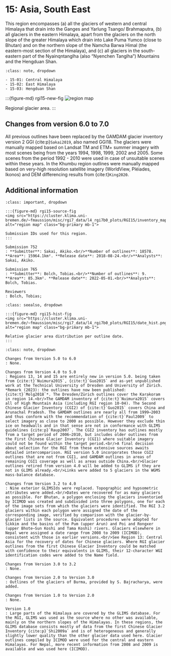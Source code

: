 # 15: Asia, South East

This region encompasses (a) all the glaciers of western and central Himalaya that drain into the Ganges and Yarlung Tsango/ Brahmaputra, (b) all glaciers in the eastern Himalaya, apart from the glaciers on the north slope of the greater Himalaya which drain into Lake Puma Yumco (close to Bhutan) and on the northern slope of the Namcha Barwa Himal (the eastern-most section of the Himalaya), and (c) all glaciers in the south-eastern part of the Nyainqntanglha (also “Nyenchen Tanglha”) Mountains and the Hengduan Shan. 

```{admonition} Subregions
:class: note, dropdown

- 15-01: Central Himalaya
- 15-02: East Himalaya
- 15-03: Hengduan Shan

```

:::{figure-md} rgi15-new-fig
<img src="https://cluster.klima.uni-bremen.de/~fmaussion/misc/rgi7_data/l4_rgi7b0_plots/RGI15/isrgi6_map.jpeg" alt="region map" class="bg-primary mb-1">

Regional glacier area.
:::

## Changes from version 6.0 to 7.0

All previous outlines have been replaced by the GAMDAM glacier inventory version 2 GGI {cite:p}`Sakai2019`, also named GGI18. The glaciers were manually mapped based on Landsat TM and ETM+ summer imagery with most scenes being from the years 1994, 1998, 1999, 2002 and 2005. Some scenes from the period 1992 - 2010 were used in case of unsuitable scenes within these years. In the Khumbu region outlines were manually mapped based on very-high resolution satellite imagery (WorldView, Pléiades, Ikonos) and DEM differencing results from {cite:t}`King2020`.

## Additional information 

```{admonition} Data sources and analysts
:class: important, dropdown

:::{figure-md} rgi15-source-fig
<img src="https://cluster.klima.uni-bremen.de/~fmaussion/misc/rgi7_data/l4_rgi7b0_plots/RGI15/inventory_map.jpeg" alt="region map" class="bg-primary mb-1">

Submission IDs used for this region.
:::

Submission 752
: **Submitter**: Sakai, Akiko.<br/>**Number of outlines**: 18578. **Area**: 15964.1km². **Release date**: 2018-08-24.<br/>**Analysts**: Sakai, Akiko.

Submission 765
: **Submitter**: Bolch, Tobias.<br/>**Number of outlines**: 9. **Area**: 85.3km². **Release date**: 2022-05-01.<br/>**Analysts**: Bolch, Tobias.

Reviewers
: Bolch, Tobias;

```

```{admonition} Outlines date distribution
:class: seealso, dropdown

:::{figure-md} rgi15-hist-fig
<img src="https://cluster.klima.uni-bremen.de/~fmaussion/misc/rgi7_data/l4_rgi7b0_plots/RGI15/date_hist.png" alt="region map" class="bg-primary mb-1">

Relative glacier area distribution per outline date.
:::

```

```{admonition} Version history
:class: note, dropdown

Changes from Version 5.0 to 6.0
: None.

Changes from Version 4.0 to 5.0
: Regions 13, 14 and 15 are entirely new in version 5.0. being taken from {cite:t}`Nuimura2015`, {cite:t}`Guo2015` and as-yet unpublished work at the Technical University of Dresden and University of Zürich. *Remark (2023): the outlines have now been published: {cite:t}`Molg2018`*. The Dresden/Zürich outlines cover the Karakoram in region 14.<br/>The GAMDAM inventory of {cite:t}`Nuimura2015` covers all of High Mountain Asia (including RGI region 10-04). The Second Chinese Glacier Inventory (CGI2) of {cite:t}`Guo2015` covers China and Arunachal Pradesh. The GAMDAM outlines are nearly all from 1999–2003 and thus conform with the recommendation of {cite:t}`Paul2009` to select imagery as close to 2000 as possible. However they exclude thin ice on headwalls and in that sense are not in conformance with GLIMS guidelines {cite:p}`Raup2007`. The CGI2 inventory has outlines mostly from a target period of 2006–2010, but includes older outlines from the First Chinese Glacier Inventory (CGI1) where suitable imagery could not be found within the target period.<br/>A final decision about selection for the RGI from these extensive sources awaits detailed intercomparison. RGI version 5.0 incorporates those CGI2 outlines that are not from CGI1, and GAMDAM outlines in areas of remaining CGI1 coverage as well as areas outside China.<br/>Glacier outlines retired from version 4.0 will be added to GLIMS if they are not in GLIMS already.<br/>Links were added to 5 glaciers in the WGMS mass-balance database.

Changes from Version 3.2 to 4.0
: Nine exterior GLIMSIds were replaced. Topographic and hypsometric attributes were added.<br/>Dates were recovered for as many glaciers as possible. For Bhutan, a polygon enclosing the glaciers inventoried by ICIMOD was created and subdivided into three polygons, one for each of the image sets from which the glaciers were identified. The RGI 3.2 glaciers within each polygon were assigned the date of the corresponding image, verified by comparison with the glacier-by-glacier lists in the source. Equivalent procedures were adopted for Sikkim and the basins of the Pum (upper Arun) and Poi and Rongxer (upper Bhote–Sun Koshi and Tama Koshi) rivers. Glaciers elsewhere in Nepal were assigned a date range from 2008 to 2009 (ICIMOD), consistent with those in earlier versions.<br/>See Region 13: Central Asia for the recovery of dates for Chinese glaciers. Where RGI glacier outlines from the first Chinese Glacier Inventory could be matched with confidence to their equivalents in GLIMS, their 12-character WGI identification codes were added to the Name field.

Changes from Version 3.0 to 3.2
: None.

Changes from Version 2.0 to Version 3.0
: Outlines of the glaciers of Burma, provided by S. Bajracharya, were added.

Changes from Version 1.0 to Version 2.0
: None.

Version 1.0
: Large parts of the Himalaya are covered by the GLIMS database. For the RGI, GLIMS was used as the source where no other was available, mainly on the northern slopes of the Himalayas. In these regions, the GLIMS database consists mostly of data from the first Chinese Glacier Inventory {cite:p}`Shi2009a` and is of heterogeneous and generally slightly lower quality than the other glacier data used here. Glacier outlines compiled by ICIMOD were used for the central and eastern Himalayas. For Nepal, more recent information from 2008 and 2009 is available and was used here (ICIMOD).

```
